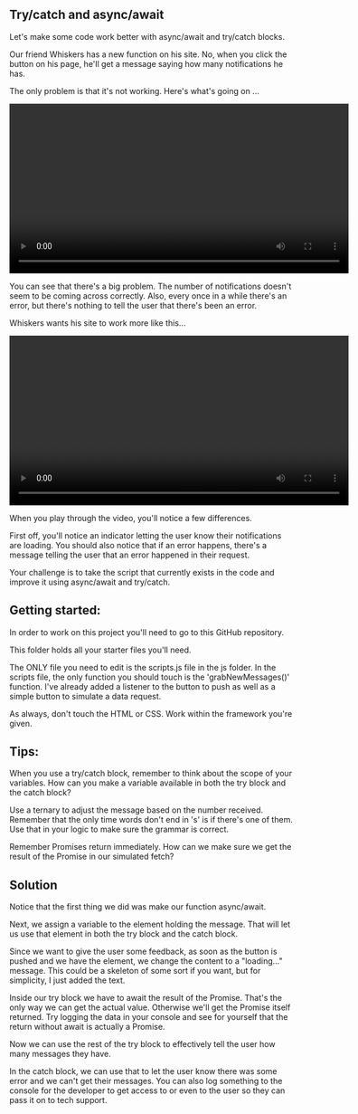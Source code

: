 **Try/catch and async/await**
---
Let's make some code work better with async/await and try/catch blocks.

Our friend Whiskers has a new function on his site. No, when you click the button on his page, he'll get a message saying how many notifications he has.

The only problem is that it's not working. Here's what's going on ...

<video src='./images/no_aync_or_try_catch.mp4' width='600' controls></video>

You can see that there's a big problem. The number of notifications doesn't seem to be coming across correctly. Also, every once in a while there's an error, but there's nothing to tell the user that there's been an error.

Whiskers wants his site to work more like this...

<video src='./images/improved_try_catch.mp4' width='600' controls></video>

When you play through the video, you'll notice a few differences.

First off, you'll notice an indicator letting the user know their notifications are loading. You should also notice that if an error happens, there's a message telling the user that an error happened in their request.

Your challenge is to take the script that currently exists in the code and improve it using async/await and try/catch.

**Getting started:**
---
In order to work on this project you'll need to go to this GitHub repository.

This folder holds all your starter files you'll need.

The ONLY file you need to edit is the scripts.js file in the js folder. In the scripts file, the only function you should touch is the 'grabNewMessages()' function. I've already added a listener to the button to push as well as a simple button to simulate a data request.

As always, don't touch the HTML or CSS. Work within the framework you're given.

**Tips:**
---
When you use a try/catch block, remember to think about the scope of your variables. How can you make a variable available in both the try block and the catch block?

Use a ternary to adjust the message based on the number received. Remember that the only time words don't end in 's' is if there's one of them. Use that in your logic to make sure the grammar is correct.

Remember Promises return immediately. How can we make sure we get the result of the Promise in our simulated fetch?

**Solution**
---
Notice that the first thing we did was make our function async/await. 

Next, we assign a variable to the element holding the message. That will let us use that element in both the try block and the catch block.

Since we want to give the user some feedback, as soon as the button is pushed and we have the element, we change the content to a "loading..." message. This could be a skeleton of some sort if you want, but for simplicity, I just added the text.

Inside our try block we have to await the result of the Promise. That's the only way we can get the actual value. Otherwise we'll get the Promise itself returned. Try logging the data in your console and see for yourself that the return without await is actually a Promise.

Now we can use the rest of the try block to effectively tell the user how many messages they have.

In the catch block, we can use that to let the user know there was some error and we can't get their messages. You can also log something to the console for the developer to get access to or even to the user so they can pass it on to tech support.